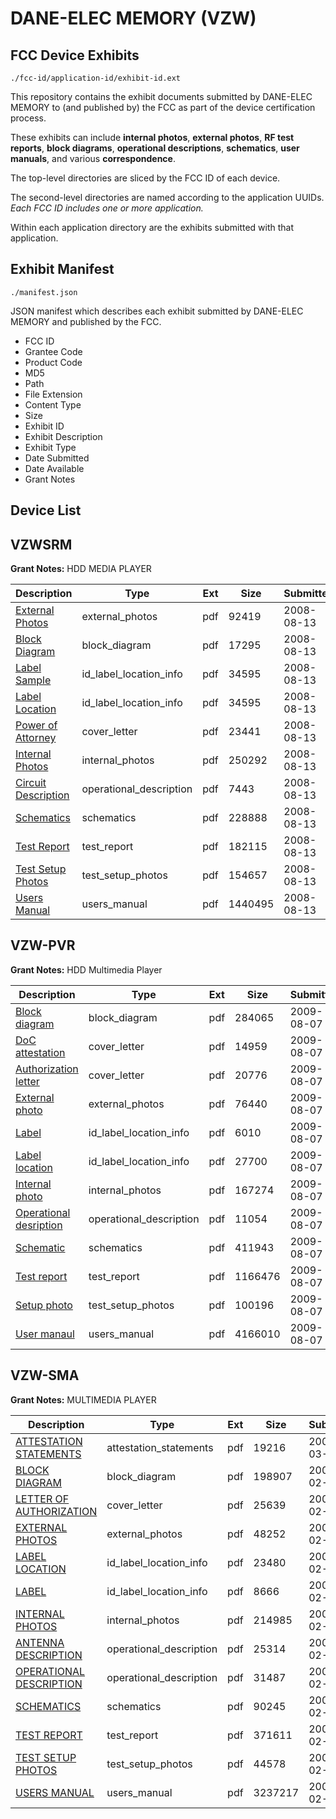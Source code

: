 # DANE-ELEC MEMORY (VZW)
## FCC Device Exhibits

```
./fcc-id/application-id/exhibit-id.ext
```

This repository contains the exhibit documents submitted by DANE-ELEC MEMORY to (and published by) the FCC as part of the device certification process.

These exhibits can include **internal photos**, **external photos**, **RF test reports**, **block diagrams**, **operational descriptions**, **schematics**, **user manuals**, and various **correspondence**.

The top-level directories are sliced by the FCC ID of each device.

The second-level directories are named according to the application UUIDs. *Each FCC ID includes one or more application.*

Within each application directory are the exhibits submitted with that application. 

## Exhibit Manifest

```
./manifest.json
```

JSON manifest which describes each exhibit submitted by DANE-ELEC MEMORY and published by the FCC.

- FCC ID
- Grantee Code
- Product Code
- MD5
- Path
- File Extension
- Content Type
- Size
- Exhibit ID
- Exhibit Description
- Exhibit Type
- Date Submitted
- Date Available
- Grant Notes

## Device List
## VZWSRM
**Grant Notes:** HDD MEDIA PLAYER

| Description | Type | Ext | Size | Submitted | Available |
| ----------- | ---- | --- | ---- | --------- | --------- |
| [External Photos](VZWSRM/3b7924cce84764e7835ca30091256c8f/984737.pdf) | external_photos | pdf | 92419 | 2008-08-13 | 2008-08-13 |
| [Block Diagram](VZWSRM/3b7924cce84764e7835ca30091256c8f/984735.pdf) | block_diagram | pdf | 17295 | 2008-08-13 | 2008-08-13 |
| [Label Sample](VZWSRM/3b7924cce84764e7835ca30091256c8f/984739.pdf) | id_label_location_info | pdf | 34595 | 2008-08-13 | 2008-08-13 |
| [Label Location](VZWSRM/3b7924cce84764e7835ca30091256c8f/984739.pdf) | id_label_location_info | pdf | 34595 | 2008-08-13 | 2008-08-13 |
| [Power of Attorney](VZWSRM/3b7924cce84764e7835ca30091256c8f/984741.pdf) | cover_letter | pdf | 23441 | 2008-08-13 | 2008-08-13 |
| [Internal Photos](VZWSRM/3b7924cce84764e7835ca30091256c8f/984738.pdf) | internal_photos | pdf | 250292 | 2008-08-13 | 2008-08-13 |
| [Circuit Description](VZWSRM/3b7924cce84764e7835ca30091256c8f/984736.pdf) | operational_description | pdf | 7443 | 2008-08-13 | 2008-08-13 |
| [Schematics](VZWSRM/3b7924cce84764e7835ca30091256c8f/984742.pdf) | schematics | pdf | 228888 | 2008-08-13 | 2008-08-13 |
| [Test Report](VZWSRM/3b7924cce84764e7835ca30091256c8f/984743.pdf) | test_report | pdf | 182115 | 2008-08-13 | 2008-08-13 |
| [Test Setup Photos](VZWSRM/3b7924cce84764e7835ca30091256c8f/984744.pdf) | test_setup_photos | pdf | 154657 | 2008-08-13 | 2008-08-13 |
| [Users Manual](VZWSRM/3b7924cce84764e7835ca30091256c8f/984745.pdf) | users_manual | pdf | 1440495 | 2008-08-13 | 2008-08-13 |
## VZW-PVR
**Grant Notes:** HDD Multimedia Player

| Description | Type | Ext | Size | Submitted | Available |
| ----------- | ---- | --- | ---- | --------- | --------- |
| [Block diagram](VZW-PVR/f8d864b3dafc79edaa95edea54503419/1150180.pdf) | block_diagram | pdf | 284065 | 2009-08-07 | 2009-08-07 |
| [DoC attestation](VZW-PVR/f8d864b3dafc79edaa95edea54503419/1150580.pdf) | cover_letter | pdf | 14959 | 2009-08-07 | 2009-08-07 |
| [Authorization letter](VZW-PVR/f8d864b3dafc79edaa95edea54503419/1150581.pdf) | cover_letter | pdf | 20776 | 2009-08-07 | 2009-08-07 |
| [External photo](VZW-PVR/f8d864b3dafc79edaa95edea54503419/1150181.pdf) | external_photos | pdf | 76440 | 2009-08-07 | 2009-08-07 |
| [Label](VZW-PVR/f8d864b3dafc79edaa95edea54503419/1150572.pdf) | id_label_location_info | pdf | 6010 | 2009-08-07 | 2009-08-07 |
| [Label location](VZW-PVR/f8d864b3dafc79edaa95edea54503419/1150183.pdf) | id_label_location_info | pdf | 27700 | 2009-08-07 | 2009-08-07 |
| [Internal photo](VZW-PVR/f8d864b3dafc79edaa95edea54503419/1150184.pdf) | internal_photos | pdf | 167274 | 2009-08-07 | 2009-08-07 |
| [Operational desription](VZW-PVR/f8d864b3dafc79edaa95edea54503419/1150185.pdf) | operational_description | pdf | 11054 | 2009-08-07 | 2009-08-07 |
| [Schematic](VZW-PVR/f8d864b3dafc79edaa95edea54503419/1150186.pdf) | schematics | pdf | 411943 | 2009-08-07 | 2009-08-07 |
| [Test report](VZW-PVR/f8d864b3dafc79edaa95edea54503419/1150577.pdf) | test_report | pdf | 1166476 | 2009-08-07 | 2009-08-07 |
| [Setup photo](VZW-PVR/f8d864b3dafc79edaa95edea54503419/1150578.pdf) | test_setup_photos | pdf | 100196 | 2009-08-07 | 2009-08-07 |
| [User manaul](VZW-PVR/f8d864b3dafc79edaa95edea54503419/1150579.pdf) | users_manual | pdf | 4166010 | 2009-08-07 | 2009-08-07 |
## VZW-SMA
**Grant Notes:** MULTIMEDIA PLAYER

| Description | Type | Ext | Size | Submitted | Available |
| ----------- | ---- | --- | ---- | --------- | --------- |
| [ATTESTATION STATEMENTS](VZW-SMA/474e54e94a0d9b67adab0e853362f28f/909969.pdf) | attestation_statements | pdf | 19216 | 2008-03-05 | 2008-02-26 |
| [BLOCK DIAGRAM](VZW-SMA/474e54e94a0d9b67adab0e853362f28f/906724.pdf) | block_diagram | pdf | 198907 | 2008-02-26 | 2008-02-26 |
| [LETTER OF AUTHORIZATION](VZW-SMA/474e54e94a0d9b67adab0e853362f28f/906729.pdf) | cover_letter | pdf | 25639 | 2008-02-26 | 2008-02-26 |
| [EXTERNAL PHOTOS](VZW-SMA/474e54e94a0d9b67adab0e853362f28f/906725.pdf) | external_photos | pdf | 48252 | 2008-02-26 | 2008-02-26 |
| [LABEL LOCATION](VZW-SMA/474e54e94a0d9b67adab0e853362f28f/906726.pdf) | id_label_location_info | pdf | 23480 | 2008-02-26 | 2008-02-26 |
| [LABEL](VZW-SMA/474e54e94a0d9b67adab0e853362f28f/906731.pdf) | id_label_location_info | pdf | 8666 | 2008-02-26 | 2008-02-26 |
| [INTERNAL PHOTOS](VZW-SMA/474e54e94a0d9b67adab0e853362f28f/906728.pdf) | internal_photos | pdf | 214985 | 2008-02-26 | 2008-02-26 |
| [ANTENNA DESCRIPTION](VZW-SMA/474e54e94a0d9b67adab0e853362f28f/906723.pdf) | operational_description | pdf | 25314 | 2008-02-26 | 2008-02-26 |
| [OPERATIONAL DESCRIPTION](VZW-SMA/474e54e94a0d9b67adab0e853362f28f/906730.pdf) | operational_description | pdf | 31487 | 2008-02-26 | 2008-02-26 |
| [SCHEMATICS](VZW-SMA/474e54e94a0d9b67adab0e853362f28f/876305.pdf) | schematics | pdf | 90245 | 2008-02-26 | 2008-02-26 |
| [TEST REPORT](VZW-SMA/474e54e94a0d9b67adab0e853362f28f/906732.pdf) | test_report | pdf | 371611 | 2008-02-26 | 2008-02-26 |
| [TEST SETUP PHOTOS](VZW-SMA/474e54e94a0d9b67adab0e853362f28f/906733.pdf) | test_setup_photos | pdf | 44578 | 2008-02-26 | 2008-02-26 |
| [USERS MANUAL](VZW-SMA/474e54e94a0d9b67adab0e853362f28f/906734.pdf) | users_manual | pdf | 3237217 | 2008-02-26 | 2008-02-26 |
